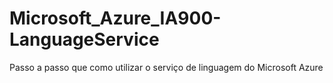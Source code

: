 # Microsoft_Azure_IA900-LanguageService
Passo a passo que como utilizar o serviço de linguagem do Microsoft Azure
